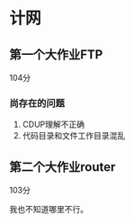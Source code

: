 # 计网

## 第一个大作业FTP

104分

### 尚存在的问题

1. CDUP理解不正确
2. 代码目录和文件工作目录混乱

## 第二个大作业router

103分

我也不知道哪里不行。

